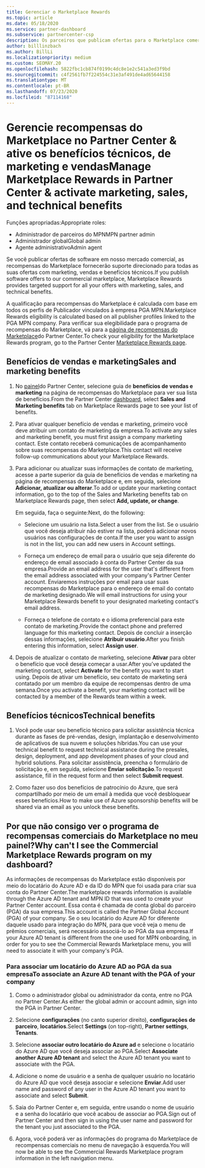 ```yaml
---
title: Gerenciar o Marketplace Rewards
ms.topic: article
ms.date: 05/18/2020
ms.service: partner-dashboard
ms.subservice: partnercenter-csp
description: Os parceiros que publicam ofertas para o Marketplace comercial estão qualificados para os benefícios que oferecem suporte de marketing.
author: billlinzbach
ms.author: BillLi
ms.localizationpriority: medium
ms.custom: SEOMAY.20
ms.openlocfilehash: 5822fbc1cb874f0199c4dc8e1e2c541a3ed3f9bd
ms.sourcegitcommit: c4f2561fb7f224554c31e3af491de4ad65644158
ms.translationtype: MT
ms.contentlocale: pt-BR
ms.lasthandoff: 07/23/2020
ms.locfileid: "87114168"
---
```

# <a name="manage-marketplace-rewards-in-partner-center--activate-marketing-sales-and-technical-benefits"></a><span data-ttu-id="7be99-103">Gerencie recompensas do Marketplace no Partner Center & ative os benefícios técnicos, de marketing e vendas</span><span class="sxs-lookup"><span data-stu-id="7be99-103">Manage Marketplace Rewards in Partner Center & activate marketing, sales, and technical benefits</span></span>

<span data-ttu-id="7be99-104">Funções apropriadas:</span><span class="sxs-lookup"><span data-stu-id="7be99-104">Appropriate roles:</span></span>

- <span data-ttu-id="7be99-105">Administrador de parceiros do MPN</span><span class="sxs-lookup"><span data-stu-id="7be99-105">MPN partner admin</span></span>
- <span data-ttu-id="7be99-106">Administrador global</span><span class="sxs-lookup"><span data-stu-id="7be99-106">Global admin</span></span>
- <span data-ttu-id="7be99-107">Agente administrativo</span><span class="sxs-lookup"><span data-stu-id="7be99-107">Admin agent</span></span>

<span data-ttu-id="7be99-108">Se você publicar ofertas de software em nosso mercado comercial, as recompensas do Marketplace fornecerão suporte direcionado para todas as suas ofertas com marketing, vendas e benefícios técnicos.</span><span class="sxs-lookup"><span data-stu-id="7be99-108">If you  publish software offers to our commercial marketplace, Marketplace Rewards provides targeted support for all your offers with marketing, sales, and technical benefits.</span></span>

<span data-ttu-id="7be99-109">A qualificação para recompensas do Marketplace é calculada com base em todos os perfis de Publicador vinculados à empresa PGA MPN.</span><span class="sxs-lookup"><span data-stu-id="7be99-109">Marketplace Rewards eligibility is calculated based on all publisher profiles linked to the PGA MPN company.</span></span> <span data-ttu-id="7be99-110">Para verificar sua elegibilidade para o programa de recompensas do Marketplace, vá para a [página de recompensas do Marketplace](https://partner.microsoft.com/dashboard/mpn/program/commercialmarketplace)do Partner Center.</span><span class="sxs-lookup"><span data-stu-id="7be99-110">To check your eligibility for the Marketplace Rewards program, go to the Partner Center [Marketplace Rewards page](https://partner.microsoft.com/dashboard/mpn/program/commercialmarketplace).</span></span>

## <a name="sales-and-marketing-benefits"></a><span data-ttu-id="7be99-111">Benefícios de vendas e marketing</span><span class="sxs-lookup"><span data-stu-id="7be99-111">Sales and marketing benefits</span></span>

1. <span data-ttu-id="7be99-112">No [painel](https://partner.microsoft.com/dashboard)do Partner Center, selecione guia de **benefícios de vendas e marketing** na página de recompensas do Marketplace para ver sua lista de benefícios.</span><span class="sxs-lookup"><span data-stu-id="7be99-112">From the Partner Center [dashboard](https://partner.microsoft.com/dashboard), select **Sales and Marketing benefits** tab on Marketplace Rewards page to see your list of benefits.</span></span> 

2. <span data-ttu-id="7be99-113">Para ativar qualquer benefício de vendas e marketing, primeiro você deve atribuir um contato de marketing da empresa.</span><span class="sxs-lookup"><span data-stu-id="7be99-113">To activate any sales and marketing benefit, you must first assign a company marketing contact.</span></span> <span data-ttu-id="7be99-114">Este contato receberá comunicações de acompanhamento sobre suas recompensas do Marketplace.</span><span class="sxs-lookup"><span data-stu-id="7be99-114">This contact will receive follow-up communications about your Marketplace Rewards.</span></span>

3. <span data-ttu-id="7be99-115">Para adicionar ou atualizar suas informações de contato de marketing, acesse a parte superior da guia de benefícios de vendas e marketing na página de recompensas do Marketplace e, em seguida, selecione **Adicionar, atualizar ou alterar**.</span><span class="sxs-lookup"><span data-stu-id="7be99-115">To add or update your marketing contact information, go to the top of the Sales and Marketing benefits tab on Marketplace Rewards page, then select **Add, update, or change**.</span></span> 

   <span data-ttu-id="7be99-116">Em seguida, faça o seguinte:</span><span class="sxs-lookup"><span data-stu-id="7be99-116">Next, do the following:</span></span>

   - <span data-ttu-id="7be99-117">Selecione um usuário na lista.</span><span class="sxs-lookup"><span data-stu-id="7be99-117">Select a user from the list.</span></span> <span data-ttu-id="7be99-118">Se o usuário que você deseja atribuir não estiver na lista, poderá adicionar novos usuários nas configurações de conta.</span><span class="sxs-lookup"><span data-stu-id="7be99-118">If the user you want to assign is not in the list, you can add new users in Account settings.</span></span>

   - <span data-ttu-id="7be99-119">Forneça um endereço de email para o usuário que seja diferente do endereço de email associado à conta do Partner Center da sua empresa.</span><span class="sxs-lookup"><span data-stu-id="7be99-119">Provide an email address for the user that's different from the email address associated with your company's Partner Center account.</span></span> <span data-ttu-id="7be99-120">Enviaremos instruções por email para usar suas recompensas do Marketplace para o endereço de email do contato de marketing designado.</span><span class="sxs-lookup"><span data-stu-id="7be99-120">We will email instructions for using your Marketplace Rewards benefit to your designated marketing contact's email address.</span></span>

   - <span data-ttu-id="7be99-121">Forneça o telefone de contato e o idioma preferencial para este contato de marketing.</span><span class="sxs-lookup"><span data-stu-id="7be99-121">Provide the contact phone and preferred language for this marketing contact.</span></span> <span data-ttu-id="7be99-122">Depois de concluir a inserção dessas informações, selecione **Atribuir usuário**.</span><span class="sxs-lookup"><span data-stu-id="7be99-122">After you finish entering this information, select **Assign user**.</span></span>

4. <span data-ttu-id="7be99-123">Depois de atualizar o contato de marketing, selecione **Ativar** para obter o benefício que você deseja começar a usar.</span><span class="sxs-lookup"><span data-stu-id="7be99-123">After you’ve updated the marketing contact, select **Activate** for the benefit you want to start using.</span></span> <span data-ttu-id="7be99-124">Depois de ativar um benefício, seu contato de marketing será contatado por um membro da equipe de recompensas dentro de uma semana.</span><span class="sxs-lookup"><span data-stu-id="7be99-124">Once you activate a benefit, your marketing contact will be contacted by a member of the Rewards team within a week.</span></span>

## <a name="technical-benefits"></a><span data-ttu-id="7be99-125">Benefícios técnicos</span><span class="sxs-lookup"><span data-stu-id="7be99-125">Technical benefits</span></span>

1. <span data-ttu-id="7be99-126">Você pode usar seu benefício técnico para solicitar assistência técnica durante as fases de pré-vendas, design, implantação e desenvolvimento de aplicativos de sua nuvem e soluções híbridas.</span><span class="sxs-lookup"><span data-stu-id="7be99-126">You can use your technical benefit to request technical assistance during the presales, design, deployment, and app development phases of your cloud and hybrid solutions.</span></span> <span data-ttu-id="7be99-127">Para solicitar assistência, preencha o formulário de solicitação e, em seguida, selecione **Enviar solicitação**.</span><span class="sxs-lookup"><span data-stu-id="7be99-127">To request assistance, fill in the request form and then select **Submit request**.</span></span>

2. <span data-ttu-id="7be99-128">Como fazer uso dos benefícios de patrocínio do Azure, que será compartilhado por meio de um email à medida que você desbloquear esses benefícios.</span><span class="sxs-lookup"><span data-stu-id="7be99-128">How to make use of Azure sponsorship benefits will be shared via an email as you unlock these benefits.</span></span>

## <a name="why-cant-i-see-the-commercial-marketplace-rewards-program-on-my-dashboard"></a><span data-ttu-id="7be99-129">Por que não consigo ver o programa de recompensas comerciais do Marketplace no meu painel?</span><span class="sxs-lookup"><span data-stu-id="7be99-129">Why can't I see the Commercial Marketplace Rewards program on my dashboard?</span></span>

<span data-ttu-id="7be99-130">As informações de recompensas do Marketplace estão disponíveis por meio do locatário do Azure AD e da ID do MPN que foi usada para criar sua conta do Partner Center.</span><span class="sxs-lookup"><span data-stu-id="7be99-130">The marketplace rewards information is available through the Azure AD tenant and MPN ID that was used to create your Partner Center account.</span></span> <span data-ttu-id="7be99-131">Essa conta é chamada de conta global do parceiro (PGA) da sua empresa.</span><span class="sxs-lookup"><span data-stu-id="7be99-131">This account is called the Partner Global Account (PGA) of your company.</span></span> <span data-ttu-id="7be99-132">Se o seu locatário do Azure AD for diferente daquele usado para integração do MPN, para que você veja o menu de prêmios comerciais, será necessário associá-lo ao PGA da sua empresa.</span><span class="sxs-lookup"><span data-stu-id="7be99-132">If your Azure AD tenant is different from the  one used for MPN onboarding, in order for you to see the Commercial Rewards Marketplace menu, you will need to associate it with your company's PGA.</span></span>

### <a name="to-associate-an-azure-ad-tenant-with-the-pga-of-your-company"></a><span data-ttu-id="7be99-133">Para associar um locatário do Azure AD ao PGA da sua empresa</span><span class="sxs-lookup"><span data-stu-id="7be99-133">To associate an Azure AD tenant with the PGA of your company</span></span>

1. <span data-ttu-id="7be99-134">Como o administrador global ou administrador da conta, entre no PGA no Partner Center.</span><span class="sxs-lookup"><span data-stu-id="7be99-134">As either the global admin or account admin, sign into the PGA in Partner Center.</span></span>

2. <span data-ttu-id="7be99-135">Selecione **configurações** (no canto superior direito), **configurações de parceiro**, **locatários**.</span><span class="sxs-lookup"><span data-stu-id="7be99-135">Select **Settings** (on top-right), **Partner settings**, **Tenants**.</span></span> 

3. <span data-ttu-id="7be99-136">Selecione **associar outro locatário do Azure ad** e selecione o locatário do Azure AD que você deseja associar ao PGA.</span><span class="sxs-lookup"><span data-stu-id="7be99-136">Select **Associate another Azure AD tenant** and select the Azure AD tenant you want to associate with the PGA.</span></span>

4. <span data-ttu-id="7be99-137">Adicione o nome de usuário e a senha de qualquer usuário no locatário do Azure AD que você deseja associar e selecione **Enviar**.</span><span class="sxs-lookup"><span data-stu-id="7be99-137">Add user name and password of any user in the Azure AD tenant you want to associate and select **Submit**.</span></span>

5. <span data-ttu-id="7be99-138">Saia do Partner Center e, em seguida, entre usando o nome de usuário e a senha do locatário que você acabou de associar ao PGA.</span><span class="sxs-lookup"><span data-stu-id="7be99-138">Sign out of Partner Center and then sign in using the user name and password for the tenant you just associated to the PGA.</span></span>

6. <span data-ttu-id="7be99-139">Agora, você poderá ver as informações do programa do Marketplace de recompensas comerciais no menu de navegação à esquerda.</span><span class="sxs-lookup"><span data-stu-id="7be99-139">You will now be able to see the Commercial Rewards Marketplace program information in the left navigation menu.</span></span>

